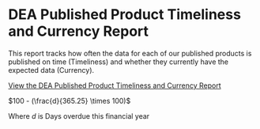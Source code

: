 # DEA Published Product Timeliness and Currency Report

This report tracks how often the data for each of our published products is published on time (Timeliness) and whether they currently have the expected data (Currency).

[View the DEA Published Product Timeliness and Currency Report](https://mgmt.sandbox.dea.ga.gov.au/public-dashboards/d22241dbfca54b1fa9f73938ef26e645?orgId=1)

$100 - (\frac{d}{365.25} \times 100)$

Where $d$ is Days overdue this financial year
